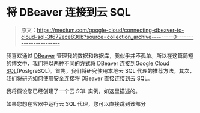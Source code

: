 # 将 DBeaver 连接到云 SQL

> 原文：<https://medium.com/google-cloud/connecting-dbeaver-to-cloud-sql-3f672ece836b?source=collection_archive---------0----------------------->

我喜欢通过 [DBeaver](https://dbeaver.io/) 管理我的数据和数据库，我似乎并不孤单。所以在这篇简短的博文中，我们将以两种不同的方式将 DBeaver 连接到[Google Cloud SQL](https://cloud.google.com/sql/)(PostgreSQL)。首先，我们将研究使用本地云 SQL 代理的推荐方法，其次，我们将研究如何使用安全连接将 DBeaver 直接连接到云 SQL。

我将假设您已经创建了一个云 SQL 实例，如这里描述的。

如果您想在容器中运行云 SQL 代理，您可以直接跳到该部分